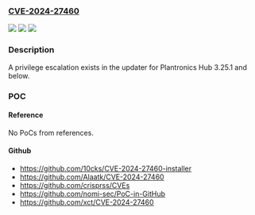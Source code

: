 ### [CVE-2024-27460](https://cve.mitre.org/cgi-bin/cvename.cgi?name=CVE-2024-27460)
![](https://img.shields.io/static/v1?label=Product&message=Plantronics%20Hub&color=blue)
![](https://img.shields.io/static/v1?label=Version&message=3.25.1%20&color=brightgreen)
![](https://img.shields.io/static/v1?label=Vulnerability&message=n%2Fa&color=blue)

### Description

A privilege escalation exists in the updater for Plantronics Hub 3.25.1 and below.

### POC

#### Reference
No PoCs from references.

#### Github
- https://github.com/10cks/CVE-2024-27460-installer
- https://github.com/Alaatk/CVE-2024-27460
- https://github.com/crisprss/CVEs
- https://github.com/nomi-sec/PoC-in-GitHub
- https://github.com/xct/CVE-2024-27460

